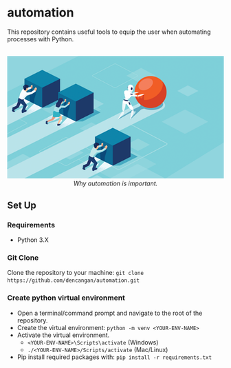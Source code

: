 # automation
This repository contains useful tools to equip the user when automating processes with Python. 

<p align="center">
  <br>
  <img src="src/img/automation-robot.png">
  <br>
  <i>Why automation is important.</i>
</p>

## Set Up
### Requirements
* Python 3.X

### Git Clone
Clone the repository to your machine: `git clone https://github.com/dencangan/automation.git`

### Create python virtual environment
* Open a terminal/command prompt and navigate to the root of the repository.
* Create the virtual environment: `python -m venv <YOUR-ENV-NAME>`
* Activate the virtual environment.
  * `<YOUR-ENV-NAME>\Scripts\activate` (Windows)
  * `./<YOUR-ENV-NAME>/Scripts/activate` (Mac/Linux)
* Pip install required packages with: `pip install -r requirements.txt`
